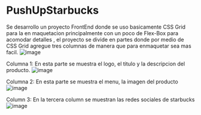 # PushUpStarbucks
Se desarrollo un proyecto FrontEnd donde se uso basicamente CSS Grid para la en maquetacion principalmente con un poco de Flex-Box para acomodar detalles , el proyecto se divide en partes donde por medio de CSS Grid agregue tres columnas de manera que para enmaquetar sea mas facil.
![image](https://github.com/SameuelxD/PushUpStarbucks/assets/126287892/6f06018a-b342-4920-9bef-377cce76e4e8)

Columna 1:
En esta parte se muestra el logo, el titulo y la descripcion del producto.
![image](https://github.com/SameuelxD/PushUpStarbucks/assets/126287892/97a3e031-918e-445c-a49b-0dae7626705a)

Columna 2: 
En esta parte se muestra el menu, la imagen del producto
![image](https://github.com/SameuelxD/PushUpStarbucks/assets/126287892/169f1235-fa49-4641-98c3-55be7cac9cb9)

Column 3:
En la tercera column se muestran las redes sociales de starbucks
![image](https://github.com/SameuelxD/PushUpStarbucks/assets/126287892/54b2f9d8-12dc-4f61-a70e-1e591411ab53)
